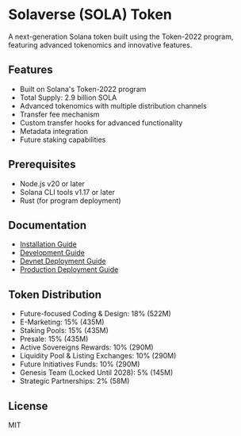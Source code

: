 # Solaverse (SOLA) Token

A next-generation Solana token built using the Token-2022 program, featuring advanced tokenomics and innovative features.

## Features

- Built on Solana's Token-2022 program
- Total Supply: 2.9 billion SOLA
- Advanced tokenomics with multiple distribution channels
- Transfer fee mechanism
- Custom transfer hooks for advanced functionality
- Metadata integration
- Future staking capabilities

## Prerequisites

- Node.js v20 or later
- Solana CLI tools v1.17 or later
- Rust (for program deployment)

## Documentation

- [Installation Guide](docs/INSTALLATION.md)
- [Development Guide](docs/DEVELOPMENT.md)
- [Devnet Deployment Guide](docs/DEVNET_DEPLOYMENT.md)
- [Production Deployment Guide](docs/PRODUCTION_DEPLOYMENT.md)

## Token Distribution

- Future-focused Coding & Design: 18% (522M)
- E-Marketing: 15% (435M)
- Staking Pools: 15% (435M)
- Presale: 15% (435M)
- Active Sovereigns Rewards: 10% (290M)
- Liquidity Pool & Listing Exchanges: 10% (290M)
- Future Initiatives Funds: 10% (290M)
- Genesis Team (Locked Until 2028): 5% (145M)
- Strategic Partnerships: 2% (58M)

## License

MIT 